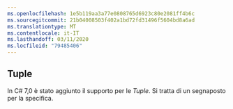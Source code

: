 ```yaml
---
ms.openlocfilehash: 1e5b119aa3a77e0808765d6923c80e2081ff4b6c
ms.sourcegitcommit: 21b04008503f402a1bd72fd31496f5604bd8a6ad
ms.translationtype: MT
ms.contentlocale: it-IT
ms.lasthandoff: 03/11/2020
ms.locfileid: "79485406"
---
```

## <a name="tuples"></a>Tuple

In C# 7,0 è stato aggiunto il supporto per le *Tuple*.  Si tratta di un segnaposto per la specifica.
